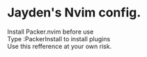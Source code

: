 # Jayden's Nvim config.
Install Packer.nvim before use <br />
Type :PackerInstall to install plugins <br />
Use this refference at your own risk. 
